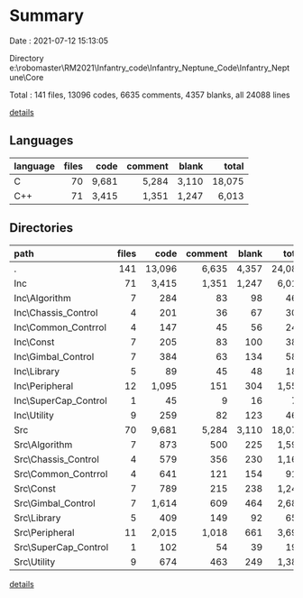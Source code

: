 # Summary

Date : 2021-07-12 15:13:05

Directory e:\robomaster\RM2021\Infantry_code\Infantry_Neptune_Code\Infantry_Neptune\Core

Total : 141 files,  13096 codes, 6635 comments, 4357 blanks, all 24088 lines

[details](details.md)

## Languages
| language | files | code | comment | blank | total |
| :--- | ---: | ---: | ---: | ---: | ---: |
| C | 70 | 9,681 | 5,284 | 3,110 | 18,075 |
| C++ | 71 | 3,415 | 1,351 | 1,247 | 6,013 |

## Directories
| path | files | code | comment | blank | total |
| :--- | ---: | ---: | ---: | ---: | ---: |
| . | 141 | 13,096 | 6,635 | 4,357 | 24,088 |
| Inc | 71 | 3,415 | 1,351 | 1,247 | 6,013 |
| Inc\Algorithm | 7 | 284 | 83 | 98 | 465 |
| Inc\Chassis_Control | 4 | 201 | 36 | 67 | 304 |
| Inc\Common_Contrrol | 4 | 147 | 45 | 56 | 248 |
| Inc\Const | 7 | 205 | 83 | 100 | 388 |
| Inc\Gimbal_Control | 7 | 384 | 63 | 134 | 581 |
| Inc\Library | 5 | 89 | 45 | 48 | 182 |
| Inc\Peripheral | 12 | 1,095 | 151 | 304 | 1,550 |
| Inc\SuperCap_Control | 1 | 45 | 9 | 16 | 70 |
| Inc\Utility | 9 | 259 | 82 | 123 | 464 |
| Src | 70 | 9,681 | 5,284 | 3,110 | 18,075 |
| Src\Algorithm | 7 | 873 | 500 | 225 | 1,598 |
| Src\Chassis_Control | 4 | 579 | 356 | 230 | 1,165 |
| Src\Common_Contrrol | 4 | 641 | 121 | 154 | 916 |
| Src\Const | 7 | 789 | 215 | 238 | 1,242 |
| Src\Gimbal_Control | 7 | 1,614 | 609 | 464 | 2,687 |
| Src\Library | 5 | 409 | 149 | 92 | 650 |
| Src\Peripheral | 11 | 2,015 | 1,018 | 661 | 3,694 |
| Src\SuperCap_Control | 1 | 102 | 54 | 39 | 195 |
| Src\Utility | 9 | 674 | 463 | 249 | 1,386 |

[details](details.md)